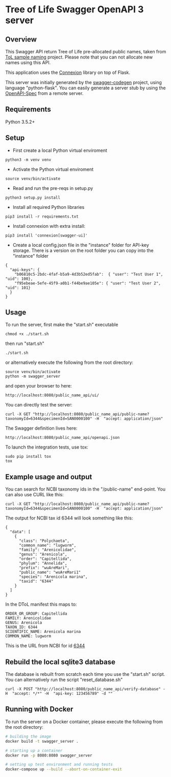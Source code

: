 # Tree of Life Swagger OpenAPI 3 server

## Overview
This Swagger API return Tree of Life pre-allocated public names, taken from [ToL sample naming](https://gitlab.com/wtsi-grit/darwin-tree-of-life-sample-naming) project. Please note that you can not allocate new names using this API.

This application uses the [Connexion](https://github.com/zalando/connexion) library on top of Flask.

This server was initially generated by the [swagger-codegen](https://github.com/swagger-api/swagger-codegen) project, using language "python-flask". 
You can easily generate a server stub by using the [OpenAPI-Spec](https://github.com/swagger-api/swagger-core/wiki) from a remote server.  



## Requirements
Python 3.5.2+

## Setup
- First create a local Python virtual enviroment
```
python3 -m venv venv
```

- Activate the Python virtual enviroment
```
source venv/bin/activate
```

- Read and run the pre-reqs in setup.py
```
python3 setup.py install
```

- Install all required Python libraries
```
pip3 install -r requirements.txt
```

- Install connexion with extra install: 
```
pip3 install 'connexion[swagger-ui]'
```

- Create a local config.json file in the "instance" folder for API-key storage. There is a version on the root folder you can copy into the "instance" folder
```
{
  "api-keys": {
    "b06810c5-2bdc-4faf-b5a9-4d3b52ed5fab":  { "user": "Test User 1", "uid": 100},
    "f95ebeae-5efe-45f9-a0b1-f44be9ae105e": { "user": "Test User 2", "uid": 101}
  }
}
```

## Usage
To run the server, first make the "start.sh" executable 
```
chmod +x ./start.sh
```

then run "start.sh" 
```
./start.sh
```

or alternatively execute the following from the root directory:
```
source venv/bin/activate
python -m swagger_server
```

and open your browser to here:
```
http://localhost:8080/public_name_api/ui/
```

You can directly test the server:
```
curl -X GET "http://localhost:8080/public_name_api/public-name?taxonomyId=6344&specimenId=SAN0000100" -H  "accept: application/json"
```

The Swagger definition lives here:
```
http://localhost:8080/public_name_api/openapi.json
```

To launch the integration tests, use tox:
```
sudo pip install tox
tox
```

## Example usage and output
You can search for NCBI taxonomy ids in the "/public-name" end-point. You can also use CURL like this:
```
curl -X GET "http://localhost:8080/public_name_api/public-name?taxonomyId=6344&specimenId=SAN0000100" -H  "accept: application/json"
```

The output for NCBI tax id 6344 will look something like this:
```
{
  "data": [
    {
      "class": "Polychaeta",
      "common_name": "lugworm",
      "family": "Arenicolidae",
      "genus": "Arenicola",
      "order": "Capitellida",
      "phylum": "Annelida",
      "prefix": "wuAreMari",   
      "public_name": "wuAreMari1"
      "species": "Arenicola marina",
      "taxid": "6344"
    }
  ]
}
```

In the DToL manifest this maps to:
```
ORDER_OR_GROUP: Capitellida
FAMILY: Arenicolidae	
GENUS: Arenicola	
TAXON_ID: 6344	
SCIENTIFIC_NAME: Arenicola marina
COMMON_NAME: lugworm			
```
This is the URL from NCBI for id [6344](https://www.ncbi.nlm.nih.gov/Taxonomy/Browser/wwwtax.cgi?id=6344)


## Rebuild the local sqlite3 database
The database is rebuilt from scratch each time you use the "start.sh" script. 
You can alternatively run the script "reset_database.sh"

```
curl -X POST "http://localhost:8080/public_name_api/verify-database" -H  "accept: */*" -H  "api-key: 123456789" -d ""
```

## Running with Docker

To run the server on a Docker container, please execute the following from the root directory:

```bash
# building the image
docker build -t swagger_server .

# starting up a container
docker run -p 8080:8080 swagger_server

# setting up test environment and running tests
docker-compose up --build --abort-on-container-exit
```